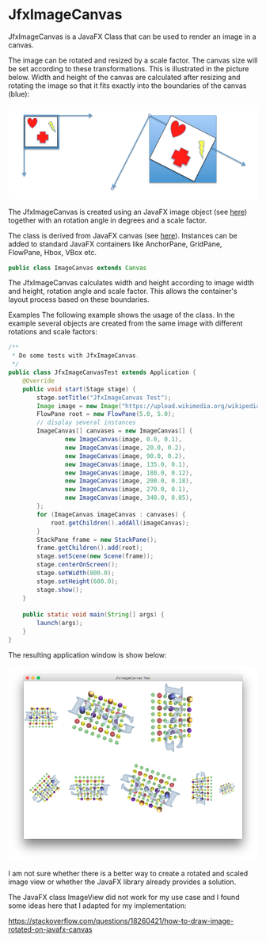 # JfxImageCanvas
JfxImageCanvas is a JavaFX Class that can be used to render an image in a canvas.

The image can be rotated and resized by a scale factor. The canvas size will be set according to these transformations. This is illustrated in the picture below. Width and height of the canvas are calculated after resizing and rotating the image so that it fits exactly into the boundaries of the canvas (blue):

![Screen Shot](images/imagecanvas.png)

The JfxImageCanvas is created using an JavaFX image object (see [here](https://docs.oracle.com/javase/8/javafx/api/javafx/scene/image/Image.html)) together with an rotation angle in degrees and a scale factor.

The class is derived from JavaFX canvas (see [here](https://docs.oracle.com/javase/8/javafx/api/javafx/scene/canvas/Canvas.html)). Instances can be added to standard JavaFX containers like AnchorPane, GridPane, FlowPane, Hbox, VBox etc.

```java
public class ImageCanvas extends Canvas
```

The JfxImageCanvas calculates width and height according to image width and height, rotation angle and scale factor. This allows the container's layout process based on these boundaries.

Examples
The following example shows the usage of the class. In the example several objects are created from the same image with different rotations and scale factors:
```java
/**
 * Do some tests with JfxImageCanvas.
 */
public class JfxImageCanvasTest extends Application {
	@Override
	public void start(Stage stage) {
		stage.setTitle("JfxImageCanvas Test");
		Image image = new Image("https://upload.wikimedia.org/wikipedia/de/b/bb/Png-logo.png");
		FlowPane root = new FlowPane(5.0, 5.0);
		// display several instances
		ImageCanvas[] canvases = new ImageCanvas[] {
				new ImageCanvas(image, 0.0, 0.1),
				new ImageCanvas(image, 20.0, 0.2),
				new ImageCanvas(image, 90.0, 0.2),
				new ImageCanvas(image, 135.0, 0.1),
				new ImageCanvas(image, 180.0, 0.12),
				new ImageCanvas(image, 200.0, 0.18),
				new ImageCanvas(image, 270.0, 0.1),
				new ImageCanvas(image, 340.0, 0.05),
		};
		for (ImageCanvas imageCanvas : canvases) {
			root.getChildren().addAll(imageCanvas);
		}
		StackPane frame = new StackPane();
		frame.getChildren().add(root);
		stage.setScene(new Scene(frame));
		stage.centerOnScreen();
		stage.setWidth(800.0);
		stage.setHeight(600.0);
		stage.show();
	}

	public static void main(String[] args) {
		launch(args);
	}
}
```

The resulting application window is show below:

![Screen Shot](images/example.png)

I am not sure whether there is a better way to create a rotated and scaled image view or whether the JavaFX library already provides a solution.

The JavaFX class ImageView did not work for my use case and I found some ideas here that I adapted for my implementation:

https://stackoverflow.com/questions/18260421/how-to-draw-image-rotated-on-javafx-canvas
